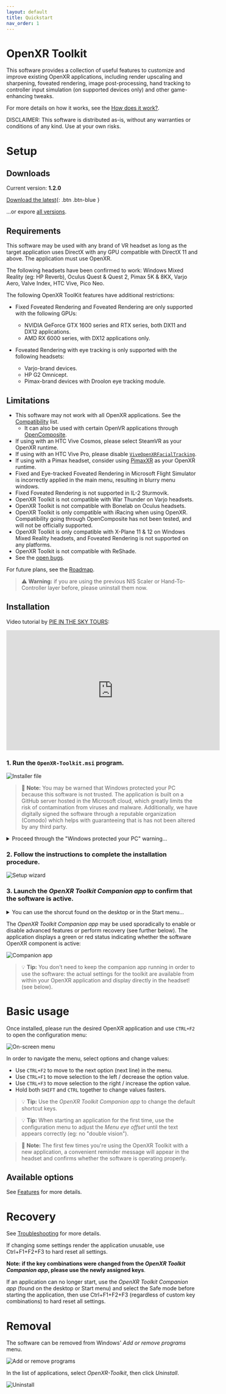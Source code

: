 ```yaml
---
layout: default
title: Quickstart
nav_order: 1
---
```


# OpenXR Toolkit

This software provides a collection of useful features to customize and improve existing OpenXR applications, including render upscaling and sharpening, foveated rendering, image post-processing, hand tracking to controller input simulation (on supported devices only) and other game-enhancing tweaks.

For more details on how it works, see the [How does it work?](how-does-it-work).

DISCLAIMER: This software is distributed as-is, without any warranties or conditions of any kind. Use at your own risks.

# Setup

## Downloads

Current version: **1.2.0**

[Download the latest](https://github.com/mbucchia/OpenXR-Toolkit/releases/download/1.2.0/OpenXR-Toolkit-1.2.0.msi){: .btn .btn-blue }

...or expore [all versions](https://github.com/mbucchia/OpenXR-Toolkit/releases).

## Requirements

This software may be used with any brand of VR headset as long as the target application uses DirectX with any GPU compatible with DirectX 11 and above. The application must use OpenXR.

The following headsets have been confirmed to work: Windows Mixed Reality (eg: HP Reverb), Oculus Quest & Quest 2, Pimax 5K & 8KX, Varjo Aero, Valve Index, HTC Vive, Pico Neo.

The following OpenXR ToolKit features have additional restrictions:

+ Fixed Foveated Rendering and Foveated Rendering are only supported with the following GPUs:
  + NVIDIA GeForce GTX 1600 series and RTX series, both DX11 and DX12 applications.
  + AMD RX 6000 series, with DX12 applications only.

+ Foveated Rendering with eye tracking is only supported with the following headsets:
  + Varjo-brand devices.
  + HP G2 Omnicept.
  + Pimax-brand devices with Droolon eye tracking module. 

## Limitations

+ This software may not work with all OpenXR applications. See the [Compatibility](compat) list.
  + It can also be used with certain OpenVR applications through [OpenComposite](opencomposite).
+ If using with an HTC Vive Cosmos, please select SteamVR as your OpenXR runtime.
+ If using with an HTC Vive Pro, please disable [`ViveOpenXRFacialTracking`](https://github.com/mbucchia/OpenXR-Toolkit/issues/408#issuecomment-1255773190).
+ If using with a Pimax headset, consider using [PimaxXR](https://github.com/mbucchia/Pimax-OpenXR/wiki) as your OpenXR runtime.
+ Fixed and Eye-tracked Foveated Rendering in Microsoft Flight Simulator is incorrectly applied in the main menu, resulting in blurry menu windows.
+ Fixed Foveated Rendering is not supported in IL-2 Sturmovik.
+ OpenXR Toolkit is not compatible with War Thunder on Varjo headsets.
+ OpenXR Toolkit is not compatible with Bonelab on Oculus headsets. 
+ OpenXR Toolkit is only compatible with iRacing when using OpenXR. Compatibility going through OpenComposite has not been tested, and will not be officially supported.
+ OpenXR Toolkit is only compatible with X-Plane 11 & 12 on Windows Mixed Reality headsets, and Foveated Rendering is not supported on any platforms.
+ OpenXR Toolkit is not compatible with ReShade.
+ See the [open bugs](https://github.com/mbucchia/OpenXR-Toolkit/issues?q=is%3Aopen+is%3Aissue+label%3Abug).

For future plans, see the [Roadmap](roadmap).

> ⚠️ **Warning:** if you are using the previous NIS Scaler or Hand-To-Controller layer before, please uninstall them now.

## Installation

Video tutorial by [PIE IN THE SKY TOURS](https://www.youtube.com/c/pieintheskytours):

<iframe width="560" height="315" src="https://www.youtube.com/embed/3CW8x9TBeQ0" title="YouTube video player" frameborder="0" allow="accelerometer; autoplay; clipboard-write; encrypted-media; gyroscope; picture-in-picture" allowfullscreen></iframe>

### 1. Run the `OpenXR-Toolkit.msi` program.

![Installer file](site/installer-file.png)

> 📝 **Note:** You may be warned that Windows protected your PC because this software is not trusted. The application is built on a GitHub server hosted in the Microsoft cloud, which greatly limits the risk of contamination from viruses and malware. Additionally, we have digitally signed the software through a reputable organization (Comodo) which helps with guaranteeing that is has not been altered by any third party.

<details>
  <summary>Proceed through the "Windows protected your PC" warning...</summary>

  <p>Select <i>More info</i> then <i>Run anyway</i>.</p>

  <img alt="Warning not signed" src="site/unsigned1.png">
  <img alt="Warning not signed" src="site/unsigned2.png">

</details>

### 2. Follow the instructions to complete the installation procedure.

![Setup wizard](site/installer.png)

### 3. Launch the _OpenXR Toolkit Companion app_ to confirm that the software is active.

<details>
  <summary>You can use the shorcut found on the desktop or in the Start menu...</summary>

  <img alt="Companion app shortcut" src="site/companion-start.png">
  
</details>

The _OpenXR Toolkit Companion app_ may be used sporadically to enable or disable advanced features or perform recovery (see further below). The application displays a green or red status indicating whether the software OpenXR component is active:

![Companion app](site/companion.png)

> 💡 **Tip:** You don't need to keep the companion app running in order to use the software: the actual settings for the toolkit are available from within your OpenXR application and display directly in the headset! (see below). 

# Basic usage

Once installed, please run the desired OpenXR application and use `CTRL+F2` to open the configuration menu:

![On-screen menu](site/osd-menu.jpg)

In order to navigate the menu, select options and change values:

- Use `CTRL+F2` to move to the next option (next line) in the menu.
- Use `CTRL+F1` to move selection to the left / decrease the option value.
- Use `CTRL+F3` to move selection to the right / increase the option value.
- Hold both `SHIFT` and `CTRL` together to change values fasters.

> 💡 **Tip:** Use the _OpenXR Toolkit Companion app_ to change the default shortcut keys.

> 💡 **Tip:** When starting an application for the first time, use the configuration menu to adjust the _Menu eye offset_ until the text appears correctly (eg: no "double vision").

> 📝 **Note:** The first few times you're using the OpenXR Toolkit with a new application, a convenient reminder message will appear in the headset and confirms whether the software is operating properly.
  
## Available options

See [Features](features) for more details.

# Recovery

See [Troubleshooting](troubleshooting) for more details.

If changing some settings render the application unusable, use Ctrl+F1+F2+F3 to hard reset all settings.

**Note: if the key combinations were changed from the _OpenXR Toolkit Companion app_, please use the newly assigned keys**.

 If an application can no longer start, use the _OpenXR Toolkit Companion app_ (found on the desktop or Start menu) and select the Safe mode before starting the application, then use Ctrl+F1+F2+F3 (regardless of custom key combinations) to hard reset all settings.

# Removal

The software can be removed from Windows' _Add or remove programs_ menu.

![Add or remove programs](site/add-or-remove.png)

In the list of applications, select _OpenXR-Toolkit_, then click _Uninstall_.

![Uninstall](site/uninstall.png)
